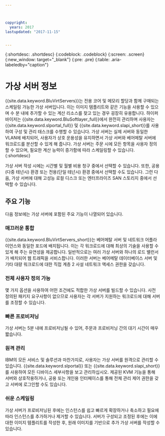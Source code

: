 ```yaml
---



copyright:
  years: 2017
lastupdated: "2017-11-15"


---
```


{:shortdesc: .shortdesc}
{:codeblock: .codeblock}
{:screen: .screen}
{:new_window: target="_blank"}
{:pre: .pre}
{:table: .aria-labeledby="caption"}

# 가상 서버 정보

{{site.data.keyword.BluVirtServers}}는 전용 코어 및 메모리 할당과 함께 구매되는 스케일링 가능한 가상 서버입니다. 이는 이미지 템플리트와 같은 기능을 사용할 수 있으며 수 분 내에 추가할 수 있는 계산 리소스를 찾고 있는 경우 굉장히 유용합니다. 하이퍼바이저는 {{site.data.keyword.BluSoftlayer_full}}에서 완전히 관리하며 사용자는 {{site.data.keyword.slportal_full}} 및 {{site.data.keyword.slapi_short}}를 사용하여 구성 및 관리 태스크를 수행할 수 있습니다. 가상 서버는 실제 서버와 동일한 VLAN에 배치되어, 사용자가 상호 운용성을 유지하면서 가상 서버와 베어메탈 서버에 워크로드를 분산할 수 있게 해 줍니다. 가상 서버는 주문 시에 모든 항목을 사용자 정의할 수 있으며, 필요한 계산 능력이 증가함에 따라 스케일링할 수 있습니다.
{:shortdesc}

가상 서버 작성 시에는 시간별 및 월별 비용 청구 중에서 선택할 수 있습니다. 또한, 공용(다중 테넌시) 환경 또는 전용(단일 테넌시) 환경 중에서 선택할 수도 있습니다. 그런 다음, 가상 서버에 대해 고성능 로컬 디스크 또는 엔터프라이즈 SAN 스토리지 중에서 선택할 수 있습니다.

## 주요 기능

다음 정보에는 가상 서버에 포함된 주요 기능이 나열되어 있습니다.
### 매끄러운 통합

{{site.data.keyword.BluVirtServers_short}}는 베어메탈 서버 및 네트워크 어플라이언스와 동일한 포드에 배치됩니다. 이는 각 워크로드에 대해 최상의 기술을 사용할 수 있게 해 주는 유연성을 제공합니다. 일반적으로는 여러 가상 서버와 하나의 로드 밸런서가 배치되어 웹 트래픽을 서비스합니다. 이러한 서버는 베어메탈 데이터베이스 서버 및 기타 대량 워크로드에 대한 직접 계층 2 사설 네트워크 액세스 권한을 갖습니다.
### 전체 사용자 정의 가능

몇 가지 옵션을 사용하여 어떤 조건에도 적합한 가상 서버를 빌드할 수 있습니다. 사전 정의된 패키지 요구사항이 없으므로 사용자는 각 서버가 지원하는 워크로드에 대해 서버를 조정할 수 있습니다.

### 빠른 프로비저닝

가상 서버는 5분 내에 프로비저닝될 수 있어, 주문과 프로비저닝 간의 대기 시간이 매우 짧습니다.
### 원격 관리

IBM의 모든 서비스 및 솔루션과 마찬가지로, 사용자는 가상 서버를 원격으로 관리할 수 있습니다. {{site.data.keyword.slportal}} 또는 {{site.data.keyword.slapi_short}}를 사용하여 모든 디바이스 세부사항을 보고 관리하십시오. 제공된 KVM 기능을 통해 서버와 상호작용하거나, 공용 또는 개인용 인터페이스를 통해 전체 관리 제어 권한을 갖고 서버에 로그인할 수도 있습니다.
### 쉬운 스케일링

가상 서버가 프로비저닝된 후에는 인스턴스를 쉽고 빠르게 확장하거나 축소하고 필요에 따라 인스턴스를 추가하거나 제거할 수 있습니다. 서버가 구성되고 조정된 후에는 이에 대한 이미지 템플리트를 작성한 후, 원래 이미지를 기반으로 추가 가상 서버를 작성할 수 있습니다.
